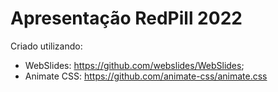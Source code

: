 # Apresentação RedPill 2022
Criado utilizando:
- WebSlides: https://github.com/webslides/WebSlides;
- Animate CSS: https://github.com/animate-css/animate.css

